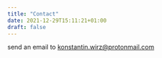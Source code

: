 ```yaml
---
title: "Contact"
date: 2021-12-29T15:11:21+01:00
draft: false
---
```



send an email to [konstantin.wirz@protonmail.com](mailto:konstantin.wirz@protonmail.com)


